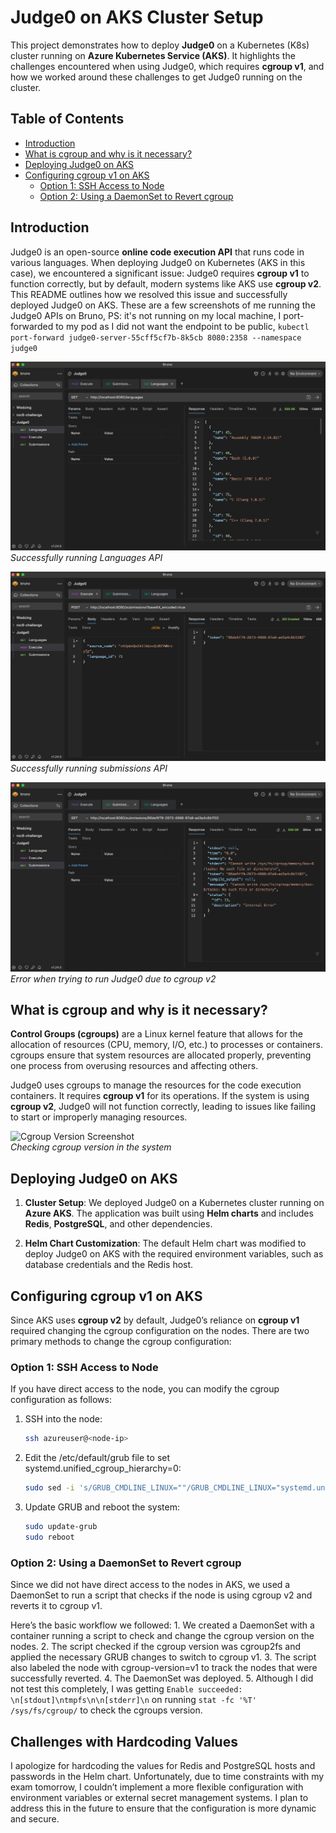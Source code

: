 # Judge0 on AKS Cluster Setup

This project demonstrates how to deploy **Judge0** on a Kubernetes (K8s) cluster running on **Azure Kubernetes Service (AKS)**. It highlights the challenges encountered when using Judge0, which requires **cgroup v1**, and how we worked around these challenges to get Judge0 running on the cluster.

## Table of Contents

- [Introduction](#introduction)
- [What is cgroup and why is it necessary?](#what-is-cgroup-and-why-is-it-necessary)
- [Deploying Judge0 on AKS](#deploying-judge0-on-aks)
- [Configuring cgroup v1 on AKS](#configuring-cgroup-v1-on-aks)
    - [Option 1: SSH Access to Node](#option-1-ssh-access-to-node)
    - [Option 2: Using a DaemonSet to Revert cgroup](#option-2-using-a-daemonset-to-revert-cgroup)

## Introduction

Judge0 is an open-source **online code execution API** that runs code in various languages. When deploying Judge0 on Kubernetes (AKS in this case), we encountered a significant issue: Judge0 requires **cgroup v1** to function correctly, but by default, modern systems like AKS use **cgroup v2**. This README outlines how we resolved this issue and successfully deployed Judge0 on AKS. These are a few screenshots of me running the Judge0 APIs on Bruno, PS: it's not running on my local machine, I port-forwarded to my pod as I did not want the endpoint to be public, `kubectl port-forward judge0-server-55cff5cf7b-8k5cb 8080:2358 --namespace judge0`

![Judge0 Error Screenshot](https://github.com/MelloB1989/judge0.k8s/blob/main/screenshots/languages.png?raw=true)  
*Successfully running Languages API*

![Judge0 Error Screenshot](https://github.com/MelloB1989/judge0.k8s/blob/main/screenshots/submissions.png?raw=true)  
*Successfully running submissions API*

![Judge0 Error Screenshot](https://github.com/MelloB1989/judge0.k8s/blob/main/screenshots/error.png?raw=true)  
*Error when trying to run Judge0 due to cgroup v2*

## What is cgroup and why is it necessary?

**Control Groups (cgroups)** are a Linux kernel feature that allows for the allocation of resources (CPU, memory, I/O, etc.) to processes or containers. cgroups ensure that system resources are allocated properly, preventing one process from overusing resources and affecting others.

Judge0 uses cgroups to manage the resources for the code execution containers. It requires **cgroup v1** for its operations. If the system is using **cgroup v2**, Judge0 will not function correctly, leading to issues like failing to start or improperly managing resources.

![Cgroup Version Screenshot]([<URL_TO_CGROUP_VERSION_SCREENSHOT>](https://github.com/MelloB1989/judge0.k8s/blob/main/screenshots/check.png?raw=true))  
*Checking cgroup version in the system*

## Deploying Judge0 on AKS

1. **Cluster Setup**: We deployed Judge0 on a Kubernetes cluster running on **Azure AKS**. The application was built using **Helm charts** and includes **Redis**, **PostgreSQL**, and other dependencies.
   
2. **Helm Chart Customization**: The default Helm chart was modified to deploy Judge0 on AKS with the required environment variables, such as database credentials and the Redis host.

## Configuring cgroup v1 on AKS

Since AKS uses **cgroup v2** by default, Judge0’s reliance on **cgroup v1** required changing the cgroup configuration on the nodes. There are two primary methods to change the cgroup configuration:

### Option 1: SSH Access to Node

If you have direct access to the node, you can modify the cgroup configuration as follows:

1. SSH into the node:
   ```bash
   ssh azureuser@<node-ip>
   ```

2.	Edit the /etc/default/grub file to set systemd.unified_cgroup_hierarchy=0:
    ```bash
    sudo sed -i 's/GRUB_CMDLINE_LINUX=""/GRUB_CMDLINE_LINUX="systemd.unified_cgroup_hierarchy=0"/' /etc/default/grub
    ```

3.	Update GRUB and reboot the system:
    ```bash
    sudo update-grub
    sudo reboot
    ```



### Option 2: Using a DaemonSet to Revert cgroup

Since we did not have direct access to the nodes in AKS, we used a DaemonSet to run a script that checks if the node is using cgroup v2 and reverts it to cgroup v1.

Here’s the basic workflow we followed:
	1.	We created a DaemonSet with a container running a script to check and change the cgroup version on the nodes.
	2.	The script checked if the cgroup version was cgroup2fs and applied the necessary GRUB changes to switch to cgroup v1.
	3.	The script also labeled the node with cgroup-version=v1 to track the nodes that were successfully reverted.
	4.	The DaemonSet was deployed.
  5.	Although I did not test this completely, I was getting `Enable succeeded: \n[stdout]\ntmpfs\n\n[stderr]\n` on running `stat -fc '%T' /sys/fs/cgroup/` to check the cgroups version.

## Challenges with Hardcoding Values

I apologize for hardcoding the values for Redis and PostgreSQL hosts and passwords in the Helm chart. Unfortunately, due to time constraints with my exam tomorrow, I couldn’t implement a more flexible configuration with environment variables or external secret management systems. I plan to address this in the future to ensure that the configuration is more dynamic and secure.
